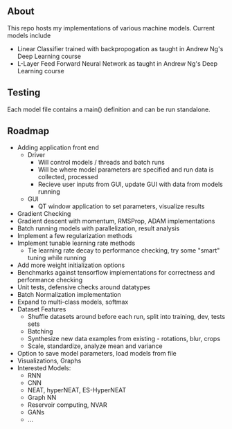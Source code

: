 ## About ##

This repo hosts my implementations of various machine models. Current models include
* Linear Classifier trained with backpropogation as taught in Andrew Ng's Deep Learning course
* L-Layer Feed Forward Neural Network as taught in Andrew Ng's Deep Learning course

## Testing ##

Each model file contains a main() definition and can be run standalone. 

## Roadmap ##

* Adding application front end
    * Driver  
        * Will control models / threads and batch runs
        * Will be where model parameters are specified and run data is collected, processed
        * Recieve user inputs from GUI, update GUI with data from models running
    * GUI
        * QT window application to set parameters, visualize results
* Gradient Checking
* Gradient descent with momentum, RMSProp, ADAM implementations
* Batch running models with parallelization, result analysis
* Implement a few regularization methods
* Implement tunable learning rate methods
    * Tie learning rate decay to performance checking, try some "smart" tuning while running
* Add more weight initialization options
* Benchmarks against tensorflow implementations for correctness and performance checking
* Unit tests, defensive checks around datatypes
* Batch Normalization implementation
* Expand to multi-class models, softmax
* Dataset Features
    * Shuffle datasets around before each run, split into training, dev, tests sets
    * Batching
    * Synthesize new data examples from existing - rotations, blur, crops
    * Scale, standardize, analyze mean and variance
* Option to save model parameters, load models from file
* Visualizations, Graphs
* Interested Models:
    * RNN
    * CNN
    * NEAT, hyperNEAT, ES-HyperNEAT
    * Graph NN
    * Reservoir computing, NVAR
    * GANs
    * ...